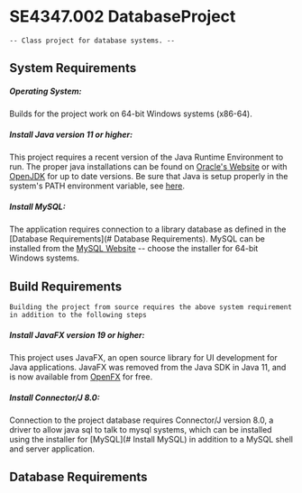 # SE4347.002 DatabaseProject
	-- Class project for database systems. --
	
## System Requirements
##### Operating System:
Builds for the project work on 64-bit Windows systems (x86-64).

##### Install Java version 11 or higher:
This project requires a recent version of the Java Runtime Environment to run. The proper java installations can be found on [Oracle's Website]("https://www.oracle.com/java/technologies/downloads") or with [OpenJDK]("https://openjdk.org/") for up to date versions. Be sure that Java is setup properly in the system's PATH environment variable, see [here]("https://www.java.com/en/download/help/path.html").

##### Install MySQL:
The application requires connection to a library database as defined in the [Database Requirements](# Database Requirements). MySQL can be installed from the [MySQL Website]("https://dev.mysql.com/downloads/installer/") -- choose the installer for 64-bit Windows systems.

## Build Requirements
	Building the project from source requires the above system requirement in addition to the following steps

##### Install JavaFX version 19 or higher:
This project uses JavaFX, an open source library for UI development for Java applications. JavaFX was removed from the Java SDK in Java 11, and is now available from [OpenFX]("https://gluonhq.com/products/javafx/") for free.

##### Install Connector/J 8.0:
Connection to the project database requires Connector/J version 8.0, a driver to allow java sql to talk to mysql systems, which can be installed using the installer for [MySQL](# Install MySQL) in addition to a MySQL shell and server application.

## Database Requirements